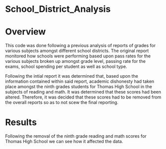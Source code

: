 # School_District_Analysis

# Overview
This code was done following a previous analysis of reports of grades for various subjects amongst different school districts. The original report monitored how schools were performing based upon pass rates for the various subjects broken up amongst grade level, passing rate for the exams, school spending per student as well as school type.

Following the intial report it was determined that, based upon the information contained within said report, academic dishonesty had taken place amongst the ninth grades students for Thomas High School in the subjects of reading and math. It was determined that these scores had been altered. Therefore, it was decided that these scores had to be removed from the overall reports so as to not scew the final reporting.

# Results
Following the removal of the ninth grade reading and math scores for Thomas High School we can see how it affected the data. 
